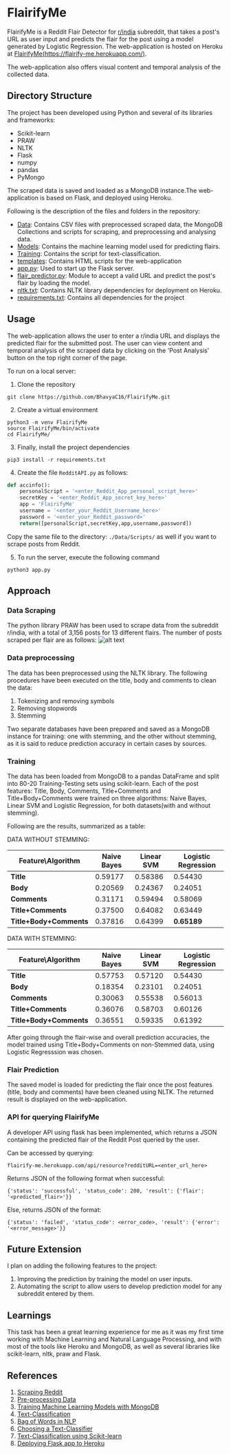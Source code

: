 # FlairifyMe
FlairifyMe is a Reddit Flair Detector for [r/india](https://www.reddit.com/r/india/) subreddit, that takes a post's URL as user input and predicts the flair for the post using a model generated by Logistic Regression. The web-application is hosted on Heroku at [FlairifyMe(https://flairify-me.herokuapp.com/)](https://flairify-me.herokuapp.com/).

The web-application also offers visual content and temporal analysis of the collected data.

## Directory Structure
The project has been developed using Python and several of its libraries and frameworks:
- Scikit-learn
- PRAW
- NLTK
- Flask
- numpy
- pandas
- PyMongo

The scraped data is saved and loaded as a MongoDB instance.The web-application is based on Flask, and deployed using Heroku.

Following is the description of the files and folders in the repository:

- [Data](https://github.com/BhavyaC16/FlairifyMe/tree/master/Data): Contains CSV files with preprocessed scraped data, the MongoDB Collections and scripts for scraping, and preprocessing and analysing data.
- [Models](https://github.com/BhavyaC16/FlairifyMe/tree/master/Models): Contains the machine learning model used for predicting flairs.
- [Training](https://github.com/BhavyaC16/FlairifyMe/tree/master/Training): Contains the script for text-classification.
- [templates](https://github.com/BhavyaC16/FlairifyMe/tree/master/templates): Contains HTML scripts for the web-application
- [app.py](https://github.com/BhavyaC16/FlairifyMe/blob/master/app.py): Used to start up the Flask server.
- [flair_predictor.py](https://github.com/BhavyaC16/FlairifyMe/blob/master/flair_predictor.py): Module to accept a valid URL and predict the post's flair by loading the model.
- [nltk.txt](https://github.com/BhavyaC16/FlairifyMe/blob/master/nltk.txt): Contains NLTK library dependencies for deployment on Heroku.
- [requirements.txt](https://github.com/BhavyaC16/FlairifyMe/blob/master/requirements.txt): Contains all dependencies for the project

## Usage
The web-application allows the user to enter a r/india URL and displays the predicted flair for the submitted post. The user can view content and temporal analysis of the scraped data by clicking on the 'Post Analysis' button on the top right corner of the page.

To run on a local server:
1. Clone the repository
```
git clone https://github.com/BhavyaC16/FlairifyMe.git
```
2. Create a virtual environment
```
python3 -m venv FlairifyMe
source FlairifyMe/bin/activate
cd FlairifyMe/
```
3. Finally, install the project dependencies
```
pip3 install -r requirements.txt
```
4. Create the file `RedditAPI.py` as follows:
```python
def accinfo():
	personalScript = '<enter_Reddit_App_personal_script_here>'
	secretKey = '<enter_Reddit_App_secret_key_here>'
	app = 'FlairifyMe'
	username = '<enter_your_Reddit_Username_here>'
	password = '<enter_your_Reddit_password>'
	return([personalScript,secretKey,app,username,password])

```
Copy the same file to the directory: `./Data/Scripts/` as well if you want to scrape posts from Reddit.

5. To run the server, execute the following command
```
python3 app.py
```

## Approach 
### Data Scraping
The python library PRAW has been used to scrape data from the subreddit r/india, with a total of 3,156 posts for 13 different flairs. The number of posts scraped per flair are as follows:
![alt text](https://github.com/BhavyaC16/FlairifyMe/blob/master/Data/Scripts/DataSplit.png)

### Data preprocessing
The data has been preprocessed using the NLTK library. The following procedures have been executed on the title, body and comments to clean the data:
1. Tokenizing and removing symbols
2. Removing stopwords
3. Stemming

Two separate databases have been prepared and saved as a MongoDB instance for training: one with stemming, and the other without stemming, as it is said to reduce prediction accuracy in certain cases by sources.

### Training 
The data has been loaded from MongoDB to a pandas DataFrame and split into 80-20 Training-Testing sets using scikit-learn.
Each of the post features: Title, Body, Comments, Title+Comments and Title+Body+Comments were trained on three algorithms: Naive Bayes, Linear SVM and Logistic Regression, for both datasets(with and without stemming).

Following are the results, summarized as a table:

DATA WITHOUT STEMMING:

| **Feature\Algorithm**   | **Naive Bayes** | **Linear SVM** | **Logistic Regression** |
|-------------------------|-----------------|----------------|-------------------------|
| **Title**               | 0.59177         | 0.58386        | 0.54430                 |
| **Body**                | 0.20569         | 0.24367        | 0.24051                 |
| **Comments**            | 0.31171         | 0.59494        | 0.58069                 |
| **Title+Comments**      | 0.37500         | 0.64082        | 0.63449                 |
| **Title+Body+Comments** | 0.37816         | 0.64399        | **0.65189**             |

DATA WITH STEMMING:

| **Feature\Algorithm**   | **Naive Bayes** | **Linear SVM** | **Logistic Regression** |
|-------------------------|-----------------|----------------|-------------------------|
| **Title**               | 0.57753         | 0.57120        | 0.54430                 |
| **Body**                | 0.18354         | 0.23101        | 0.24051                 |
| **Comments**            | 0.30063         | 0.55538        | 0.56013                 |
| **Title+Comments**      | 0.36076         | 0.58703        | 0.60126                 |
| **Title+Body+Comments** | 0.36551         | 0.59335        | 0.61392                 |

After going through the flair-wise and overall prediction accuracies, the model trained using Title+Body+Comments on non-Stemmed data, using Logistic Regresssion was chosen. 

### Flair Prediction
The saved model is loaded for predicting the flair once the post features (title, body and comments) have been cleaned using NLTK. The returned result is displayed on the web-application.

### API for querying FlairifyMe
A developer API using flask has been implemented, which returns a JSON containing the predicted flair of the Reddit Post queried by the user.

Can be accessed by querying: 
```
flairify-me.herokuapp.com/api/resource?redditURL=<enter_url_here>
```

Returns JSON of the following format when successful:
```
{'status': 'successful', 'status_code': 200, 'result': {'flair': '<predicted_flair>'}}
```
Else, returns JSON of the format: 
```
{'status': 'failed', 'status_code': <error_code>, 'result': {'error': '<error_message>'}}
```
## Future Extension
I plan on adding the following features to the project:
1. Improving the prediction by training the model on user inputs.
2. Automating the script to allow users to develop prediction model for any subreddit entered by them.

## Learnings
This task has been a great learning experience for me as it was my first time working with Machine Learning and Natural Language Processing, and with most of the tools like Heroku and MongoDB, as well as several libraries like scikit-learn, nltk, praw and Flask.

## References
1. [Scraping Reddit](https://www.datasciencecentral.com/profiles/blogs/scraping-reddit)
2. [Pre-processing Data](https://pythonhealthcare.org/2018/12/14/101-pre-processing-data-tokenization-stemming-and-removal-of-stop-words/)
3. [Training Machine Learning Models with MongoDB](https://www.mongodb.com/blog/post/training-machine-learning-models-with-mongodb)
4. [Text-Classification](https://medium.com/@ageitgey/text-classification-is-your-new-secret-weapon-7ca4fad15788)
5. [Bag of Words in NLP](https://medium.com/greyatom/an-introduction-to-bag-of-words-in-nlp-ac967d43b428)
6. [Choosing a Text-Classifier](https://nlp.stanford.edu/IR-book/html/htmledition/choosing-what-kind-of-classifier-to-use-1.html)
7. [Text-Classification using Scikit-learn](https://towardsdatascience.com/multi-class-text-classification-model-comparison-and-selection-5eb066197568)
8. [Deploying Flask app to Heroku](https://github.com/datademofun/heroku-basic-flask)

